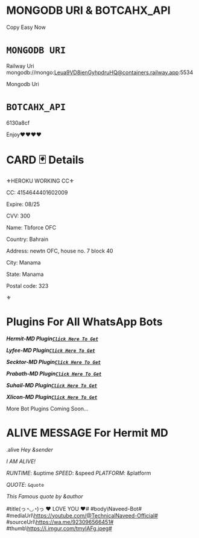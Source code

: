 # MONGODB URI &  BOTCAHX_API
 
 Copy Easy Now
 
 # `MONGODB URI`
  Railway Uri
 mongodb://mongo:Leua9VD8ienGyhpdruHQ@containers.railway.app:5534
 
Mongodb Uri

 
 
 # `BOTCAHX_API`   
 6130a8cf

 
 
 
 
 
Enjoy❤❤❤❤


# CARD 🃏 Details
⚜HEROKU WORKING CC⚜


CC: 4154644401602009

Expire: 08/25

CVV: 300

Name: Tbforce OFC

Country: Bahrain

Address: newtn OFC, house no. 7 block 40

City: Manama

State: Manama

Postal code: 323

⚜






# Plugins For All WhatsApp Bots
***Hermit-MD Plugin[`Click Here To Get`](https://github.com/naveeddogar/THINGS-For-Bots/blob/main/Plugins/README%20(1).md)***

***Lyfee-MD Plugin[`Click Here To Get`](https://github.com/naveeddogar/THINGS-For-Bots/blob/main/Plugins/README%20(2).md)***

***Secktor-MD Plugin[`Click Here To Get`](https://github.com/naveeddogar/THINGS-For-Bots/blob/main/Plugins/README%20(3).md)***

***Prabath-MD Plugin[`Click Here To Get`](https://github.com/naveeddogar/THINGS-For-Bots/blob/main/Plugins/README%20(4).md)***

***Suhail-MD Plugin[`Click Here To Get`](https://github.com/naveeddogar/THINGS-For-Bots/blob/main/Plugins/README%20(3).md)***

***Xlicon-MD Plugin[`Click Here To Get`](https://github.com/naveeddogar/THINGS-For-Bots/blob/main/Plugins/README%20(3).md)***


More Bot Plugins Coming Soon...


# ALIVE MESSAGE For Hermit MD






.alive
*Hey* _&sender_

*I AM ALIVE!*

*RUNTIME*: &uptime
*SPEED*: &speed
*PLATFORM*: &platform

*QUOTE*: ```&quote```

_This Famous quote by *&author*_

#title\(っ◔◡◔)っ ♥ LOVE YOU ♥#
#body\Naveed-Bot#
#mediaUrl\https://youtube.com/@TechnicalNaveed-Official#
#sourceUrl\https://wa.me/923096566451#
#thumb\https://i.imgur.com/tmylAFg.jpeg#
